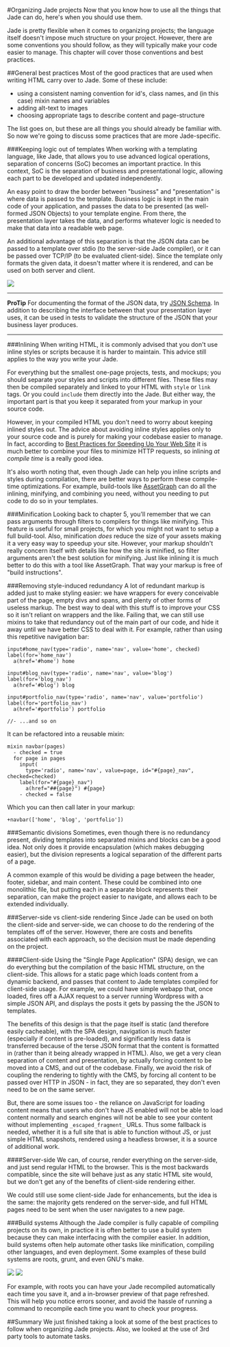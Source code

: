 #Organizing Jade projects
Now that you know how to use all the things that Jade can do, here's when you should use them.

Jade is pretty flexible when it comes to organizing projects; the language itself doesn't impose much structure on your project. However, there are some conventions you should follow, as they will typically make your code easier to manage. This chapter will cover those conventions and best practices.

##General best practices
Most of the good practices that are used when writing HTML carry over to Jade. Some of these include:

 - using a consistent naming convention for id's, class names, and (in this case) mixin names and variables
 - adding alt-text to images
 - choosing appropriate tags to describe content and page-structure

The list goes on, but these are all things you should already be familiar with. So now we're going to discuss some practices that are more Jade-specific.

###Keeping logic out of templates
When working with a templating language, like Jade, that allows you to use advanced logical operations, separation of concerns (SoC) becomes an important practice. In this context, SoC is the separation of business and presentational logic, allowing each part to be developed and updated independently.

An easy point to draw the border between "business" and "presentation" is where data is passed to the template. Business logic is kept in the main code of your application, and passes the data to be presented (as well-formed JSON Objects) to your template engine. From there, the presentation layer takes the data, and performs whatever logic is needed to make that data into a readable web page.

An additional advantage of this separation is that the JSON data can be passed to a template over stdio (to the server-side Jade compiler), or it can be passed over TCP/IP (to be evaluated client-side). Since the template only formats the given data, it doesn't matter where it is rendered, and can be used on both server and client.

![](img/SoC.svg)

-----------------------

**ProTip**
For documenting the format of the JSON data, try [JSON Schema](http://json-schema.org/). In addition to describing the interface between that your presentation layer uses, it can be used in tests to validate the structure of the JSON that your business layer produces.

-----------------------

###Inlining
When writing HTML, it is commonly advised that you don't use inline styles or scripts because it is harder to maintain. This advice still applies to the way you write your Jade.

For everything but the smallest one-page projects, tests, and mockups; you should separate your styles and scripts into different files. These files may then be compiled separately and linked to your HTML with `style` or `link` tags. Or you could `include` them directly into the Jade. But either way, the important part is that you keep it separated from your markup in your source code.

However, in your compiled HTML you don't need to worry about keeping inlined styles out. The advice about avoiding inline styles applies only to your source code and is purely for making your codebase easier to manage. In fact, according to [Best Practices for Speeding Up Your Web Site](http://developer.yahoo.com/performance/rules.html) it is much better to combine your files to minimize HTTP requests, so inlining *at compile time* is a really good idea.

It's also worth noting that, even though Jade can help you inline scripts and styles during compilation, there are better ways to perform these compile-time optimizations. For example, build-tools like [AssetGraph](https://github.com/One-com/assetgraph) can do all the inlining, minifying, and combining you need, without you needing to put code to do so in your templates.

###Minification
Looking back to chapter 5, you'll remember that we can pass arguments through filters to compilers for things like minifying. This feature is useful for small projects, for which you might not want to setup a full build-tool. Also, minification *does* reduce the size of your assets making it a very easy way to speedup your site. However, your markup shouldn't really concern itself with details like how the site is minified, so filter arguments aren't the best solution for minifying. Just like inlining it is much better to do this with a tool like AssetGraph. That way your markup is free of "build instructions".

###Removing style-induced redundancy
A lot of redundant markup is added just to make styling easier: we have wrappers for every conceivable part of the page, empty divs and spans, and plenty of other forms of useless markup. The best way to deal with this stuff is to improve your CSS so it isn't reliant on wrappers and the like. Failing that, we can still use mixins to take that redundancy out of the main part of our code, and hide it away until we have better CSS to deal with it. For example, rather than using this repetitive navigation bar:

```jade
input#home_nav(type='radio', name='nav', value='home', checked)
label(for='home_nav')
  a(href='#home') home

input#blog_nav(type='radio', name='nav', value='blog')
label(for='blog_nav')
  a(href='#blog') blog

input#portfolio_nav(type='radio', name='nav', value='portfolio')
label(for='portfolio_nav')
  a(href='#portfolio') portfolio

//- ...and so on
```

It can be refactored into a reusable mixin:

```jade
mixin navbar(pages)
  - checked = true
  for page in pages
    input(
      type='radio', name='nav', value=page, id="#{page}_nav", checked=checked)
    label(for="#{page}_nav")
      a(href="##{page}") #{page}
    - checked = false
```

Which you can then call later in your markup:

```jade
+navbar(['home', 'blog', 'portfolio'])
```

###Semantic divisions
Sometimes, even though there is no redundancy present, dividing templates into separated mixins and blocks can be a good idea. Not only does it provide encapsulation (which makes debugging easier), but the division represents a logical separation of the different parts of a page.

A common example of this would be dividing a page between the header, footer, sidebar, and main content. These could be combined into one monolithic file, but putting each in a separate block represents their separation, can make the project easier to navigate, and allows each to be extended individually.

###Server-side vs client-side rendering
Since Jade can be used on both the client-side and server-side, we can choose to do the rendering of the templates off of the server. However, there are costs and benefits associated with each approach, so the decision must be made depending on the project.

####Client-side
Using the "Single Page Application" (SPA) design, we can do everything but the compilation of the basic HTML structure, on the client-side. This allows for a static page which loads content from a dynamic backend, and passes that content to Jade templates compiled for client-side usage. For example, we could have simple webapp that, once loaded, fires off a AJAX request to a server running Wordpress with a simple JSON API, and displays the posts it gets by passing the the JSON to templates.

The benefits of this design is that the page itself is static (and therefore easily cacheable), with the SPA design, navigation is much faster (especially if content is pre-loaded), and significantly less data is transferred because of the terse JSON format that the content is formatted in (rather than it being already wrapped in HTML). Also, we get a very clean separation of content and presentation, by actually forcing content to be moved into a CMS, and out of the codebase. Finally, we avoid the risk of coupling the rendering to tightly with the CMS, by forcing all content to be passed over HTTP in JSON - in fact, they are so separated, they don't even need to be on the same server. 

But, there are some issues too - the reliance on JavaScript for loading content means that users who don't have JS enabled will not be able to load content normally and search engines will not be able to see your content without implementing `_escaped_fragment_` URLs. Thus some fallback is needed, whether it is a full site that is able to function without JS, or just simple HTML snapshots, rendered using a headless browser, it is a source of additional work.

####Server-side
We can, of course, render everything on the server-side, and just send regular HTML to the browser. This is the most backwards compatible, since the site will behave just as any static HTML site would, but we don't get any of the benefits of client-side rendering either.

We could still use some client-side Jade for enhancements, but the idea is the same: the majority gets rendered on the server-side, and full HTML pages need to be sent when the user navigates to a new page.

###Build systems
Although the Jade compiler is fully capable of compiling projects on its own, in practice it is often better to use a build system because they can make interfacing with the compiler easier. In addition, build systems often help automate other tasks like minification, compiling other languages, and even deployment. Some examples of these build systems are roots, grunt, and even GNU's make.

![](img/roots.png) ![](img/grunt.png)

For example, with roots you can have your Jade recompiled automatically each time you save it, and a in-browser preview of that page refreshed. This will help you notice errors sooner, and avoid the hassle of running a command to recompile each time you want to check your progress.

##Summary
We just finished taking a look at some of the best practices to follow when organizing Jade projects. Also, we looked at the use of 3rd party tools to automate tasks.

